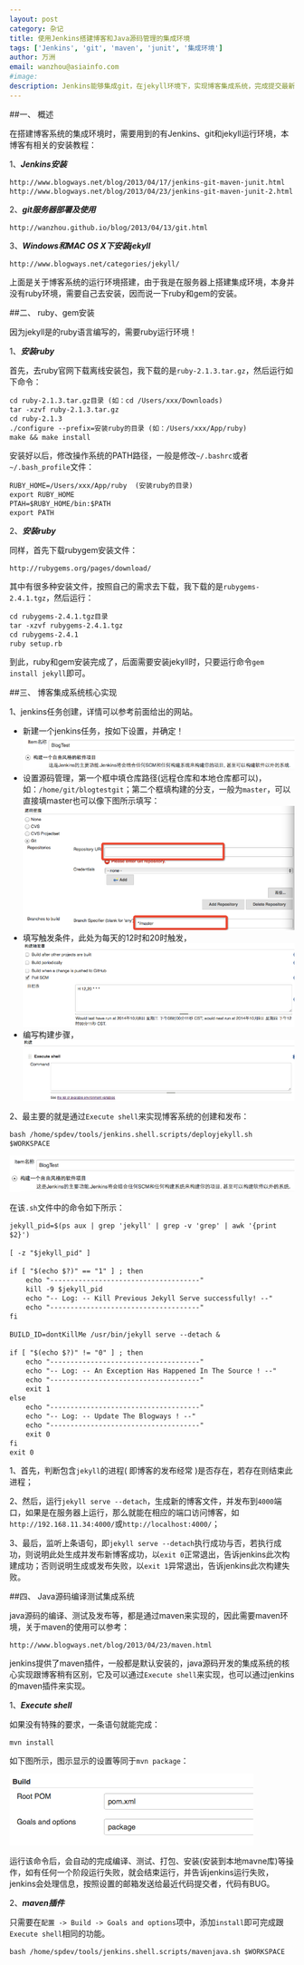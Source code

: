 ```yaml
---
layout: post
category: 杂记
title: 使用Jenkins搭建博客和Java源码管理的集成环境
tags: ['Jenkins', 'git', 'maven', 'junit', '集成环境']
author: 万洲
email: wanzhou@asiainfo.com
#image:
description: Jenkins能够集成git，在jekyll环境下，实现博客集成系统，完成提交最新代码，自动生成新的博客；同时Jenkins也能够集成git、maven和junit等，实现java源码的编译、测试、发布等功能的集成开发环境。
---
```


##一、 概述

在搭建博客系统的集成环境时，需要用到的有Jenkins、git和jekyll运行环境，本博客有相关的安装教程：

1、***Jenkins安装***

	http://www.blogways.net/blog/2013/04/17/jenkins-git-maven-junit.html
	http://www.blogways.net/blog/2013/04/23/jenkins-git-maven-junit-2.html

2、***git服务器部署及使用***

	http://wanzhou.github.io/blog/2013/04/13/git.html

3、***Windows和MAC OS X下安装jekyll***

	http://www.blogways.net/categories/jekyll/
	
上面是关于博客系统的运行环境搭建，由于我是在服务器上搭建集成环境，本身并没有ruby环境，需要自己去安装，因而说一下ruby和gem的安装。

##二、 ruby、gem安装

因为jekyll是的ruby语言编写的，需要ruby运行环境！

1、***安装ruby***

首先，去ruby官网下载离线安装包，我下载的是`ruby-2.1.3.tar.gz`，然后运行如下命令：

	cd ruby-2.1.3.tar.gz目录 (如：cd /Users/xxx/Downloads)
	tar -xzvf ruby-2.1.3.tar.gz
	cd ruby-2.1.3
	./configure --prefix=安装ruby的目录 (如：/Users/xxx/App/ruby)
	make && make install

安装好以后，修改操作系统的PATH路径，一般是修改`~/.bashrc`或者`~/.bash_profile`文件：

	RUBY_HOME=/Users/xxx/App/ruby  (安装ruby的目录)
	export RUBY_HOME
	PTAH=$RUBY_HOME/bin:$PATH
	export PATH
	
2、***安装ruby***

同样，首先下载rubygem安装文件：

	http://rubygems.org/pages/download/

其中有很多种安装文件，按照自己的需求去下载，我下载的是`rubygems-2.4.1.tgz`，然后运行：

	cd rubygems-2.4.1.tgz目录
	tar -xzvf rubygems-2.4.1.tgz
	cd rubygems-2.4.1
	ruby setup.rb
	
到此，ruby和gem安装完成了，后面需要安装jekyll时，只要运行命令`gem install jekyll`即可。


##三、 博客集成系统核心实现

1、jenkins任务创建，详情可以参考前面给出的网站。

* 新建一个jenkins任务，按如下设置，并确定！![](../images/post/blogtest.png)
* 设置源码管理，第一个框中填仓库路径(远程仓库和本地仓库都可以)，如：`/home/git/blogtestgit`；第二个框填构建的分支，一般为`master`，可以直接填master也可以像下图所示填写：![](../images/post/jkgit.png)
* 填写触发条件，此处为每天的12时和20时触发，![](../images/post/blog-trigger.png)
* 编写构建步骤，![](../images/post/blog-build.png)
	

2、最主要的就是通过`Execute shell`来实现博客系统的创建和发布：

	bash /home/spdev/tools/jenkins.shell.scripts/deployjekyll.sh $WORKSPACE
	
![](../images/post/blogtest.png)

在该`.sh`文件中的命令如下所示：

	jekyll_pid=$(ps aux | grep 'jekyll' | grep -v 'grep' | awk '{print $2}')

	[ -z "$jekyll_pid" ] 

	if [ "$(echo $?)" == "1" ] ; then
	    echo "-------------------------------------"
    	kill -9 $jekyll_pid
	    echo "-- Log: -- Kill Previous Jekyll Serve successfully! --"
    	echo "-------------------------------------"
	fi
	
	BUILD_ID=dontKillMe /usr/bin/jekyll serve --detach &

	if [ "$(echo $?)" != "0" ] ; then
    	echo "-------------------------------------"
	    echo "-- Log: -- An Exception Has Happened In The Source ! --"
	    echo "-------------------------------------"
	    exit 1
	else
		echo "-------------------------------------"
		echo "-- Log: -- Update The Blogways ! --"
		echo "-------------------------------------"
		exit 0
	fi
	exit 0

1、首先，判断包含`jekyll`的进程( 即博客的发布经常 )是否存在，若存在则结束此进程；

2、然后，运行`jekyll serve --detach`，生成新的博客文件，并发布到`4000`端口，如果是在服务器上运行，那么就能在相应的端口访问博客，如`http://192.168.11.34:4000/`或`http://localhost:4000/`；

3、最后，监听上条语句，即`jekyll serve --detach`执行成功与否，若执行成功，则说明此处生成并发布新博客成功，以`exit 0`正常退出，告诉jenkins此次构建成功；否则说明生成或发布失败，以`exit 1`异常退出，告诉jenkins此次构建失败。

##四、 Java源码编译测试集成系统

java源码的编译、测试及发布等，都是通过maven来实现的，因此需要maven环境，关于maven的使用可以参考：

	http://www.blogways.net/blog/2013/04/23/maven.html

jenkins提供了maven插件，一般都是默认安装的，java源码开发的集成系统的核心实现跟博客稍有区别，它及可以通过`Execute shell`来实现，也可以通过jenkins的maven插件来实现。

1、***Execute shell***

如果没有特殊的要求，一条语句就能完成：

	mvn install
	
如下图所示，图示显示的设置等同于`mvn package`：

![](../images/post/maven-package.png)
	
运行该命令后，会自动的完成编译、测试、打包、安装(安装到本地mavne库)等操作，如有任何一个阶段运行失败，就会结束运行，并告诉jenkins运行失败，jenkins会处理信息，按照设置的邮箱发送给最近代码提交者，代码有BUG。


2、***maven插件***

只需要在`配置 -> Build -> Goals and options`项中，添加`install`即可完成跟`Execute shell`相同的功能。

	bash /home/spdev/tools/jenkins.shell.scripts/mavenjava.sh $WORKSPACE
